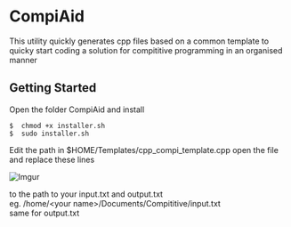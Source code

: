 # CompiAid
This utility quickly generates cpp files based on a common template to quicky start coding a solution for compititive programming in an organised manner


## Getting Started

Open the folder CompiAid and install  

    $  chmod +x installer.sh  
    $  sudo installer.sh

Edit the path in $HOME/Templates/cpp\_compi\_template.cpp
open the file and replace these lines

![Imgur](https://i.imgur.com/dnGyoQN.png)

to the path to your input.txt and output.txt  
eg. /home/\<your name\>/Documents/Compititive/input.txt  
same for output.txt
